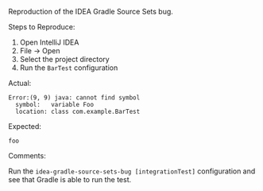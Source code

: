 Reproduction of the IDEA Gradle Source Sets bug.

Steps to Reproduce:

1. Open IntelliJ IDEA
1. File -> Open
1. Select the project directory
1. Run the `BarTest` configuration

Actual:

```
Error:(9, 9) java: cannot find symbol
  symbol:   variable Foo
  location: class com.example.BarTest
```

Expected:

```
foo
```

Comments:

Run the `idea-gradle-source-sets-bug [integrationTest]` configuration and see that Gradle is able to run the test.
